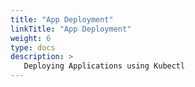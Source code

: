 ```yaml
---
title: "App Deployment"
linkTitle: "App Deployment"
weight: 6
type: docs
description: >
   Deploying Applications using Kubectl
---
```

